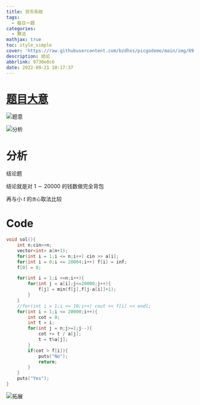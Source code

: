 ```yaml
---
title: 货币系统
tags:
  - 每日一题
categories:
  - 算法
mathjax: true
toc: style_simple
cover: 'https://raw.githubusercontent.com/bzdhxs/picgodemo/main/img/89.JPG'
description: 结论
abbrlink: 9730e8c6
date: 2022-09-21 10:17:37
---
```



# [题目大意](http://oj.daimayuan.top/course/10/problem/852)



![题意](https://cdn.jsdelivr.net/gh/bzdhxs/picgodemo/img/image-20220829162439129.png)

![分析](https://cdn.jsdelivr.net/gh/bzdhxs/picgodemo/img/image-20220829162447243.png)



# 分析

结论题

结论就是对 $1 \sim 20000$ 的钱数做完全背包

再与小 $t$ 的``贪心``取法比较

# Code

```cpp
void sol(){
    int n;cin>>n;
    vector<int> a(n+1);
    for(int i = 1;i <= n;i++) cin >> a[i];
    for(int i = 0;i <= 20004;i++) f[i] = inf;
    f[0] = 0;

    for(int i = 1;i <=n;i++){
        for(int j = a[i];j<=20000;j++){
            f[j] = min(f[j],f[j-a[i]]+1);
        }
    }
    //for(int i = 1;i <= 10;i++) cout << f[i] << endl;
    for(int i = 1;i <= 20000;i++){
        int cot = 0;
        int t = i;
        for(int j = n;j>=1;j--){
            cot += t / a[j];
            t = t%a[j];
        }
        if(cot > f[i]){
            puts("No");
            return;
        } 
    }
    puts("Yes");
}
```



![拓展](https://cdn.jsdelivr.net/gh/bzdhxs/picgodemo/img/image-20220829162930835.png)